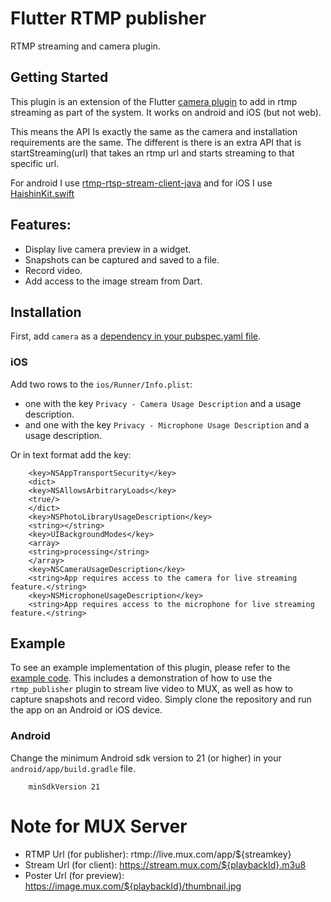 # Flutter RTMP publisher

RTMP streaming and camera plugin.

## Getting Started

This plugin is an extension of the Flutter
[camera plugin](https://pub.dev/packages/camera) to add in
rtmp streaming as part of the system. It works on android and iOS
(but not web).

This means the API Is exactly the same as the camera and
installation requirements are the same. The different is there
is an extra API that is startStreaming(url) that takes an rtmp
url and starts streaming to that specific url.

For android I
use [rtmp-rtsp-stream-client-java](https://github.com/pedroSG94/rtmp-rtsp-stream-client-java)
and for iOS I use
[HaishinKit.swift](https://github.com/shogo4405/HaishinKit.swift)

## Features:

* Display live camera preview in a widget.
* Snapshots can be captured and saved to a file.
* Record video.
* Add access to the image stream from Dart.

## Installation

First, add `camera` as a [dependency in your pubspec.yaml file](https://flutter.io/using-packages/).

### iOS

Add two rows to the `ios/Runner/Info.plist`:

* one with the key `Privacy - Camera Usage Description` and a usage description.
* and one with the key `Privacy - Microphone Usage Description` and a usage description.

Or in text format add the key:

```
    <key>NSAppTransportSecurity</key>
    <dict>
    <key>NSAllowsArbitraryLoads</key>
    <true/>
    </dict>
    <key>NSPhotoLibraryUsageDescription</key>
    <string></string>
    <key>UIBackgroundModes</key>
    <array>
    <string>processing</string>
    </array>
    <key>NSCameraUsageDescription</key>
    <string>App requires access to the camera for live streaming feature.</string>
    <key>NSMicrophoneUsageDescription</key>
    <string>App requires access to the microphone for live streaming feature.</string>
```

## Example

To see an example implementation of this plugin, please refer to
the [example code](https://github.com/emiliodallatorre/flutter_rtmp_publisher/tree/master/example).
This includes a demonstration of how to use the `rtmp_publisher` plugin to stream live video to MUX,
as well as how to capture snapshots and record video. Simply clone the repository and run the app on
an Android or iOS device.

### Android

Change the minimum Android sdk version to 21 (or higher) in your `android/app/build.gradle` file.

```
    minSdkVersion 21
```

# Note for MUX Server

* RTMP Url (for publisher): rtmp://live.mux.com/app/${streamkey}
* Stream Url (for client): https://stream.mux.com/${playbackId}.m3u8
* Poster Url (for preview): https://image.mux.com/${playbackId}/thumbnail.jpg
